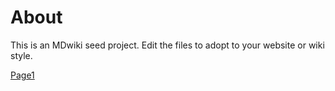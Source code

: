 About
=====

This is an MDwiki seed project. Edit the files to adopt to your website or wiki style.


[Page1](page1.md)
